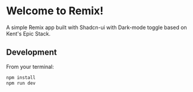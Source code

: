 # Welcome to Remix!
A simple Remix app built with Shadcn-ui with Dark-mode toggle based on Kent's Epic Stack.


## Development

From your terminal:

```sh
npm install
npm run dev
```

